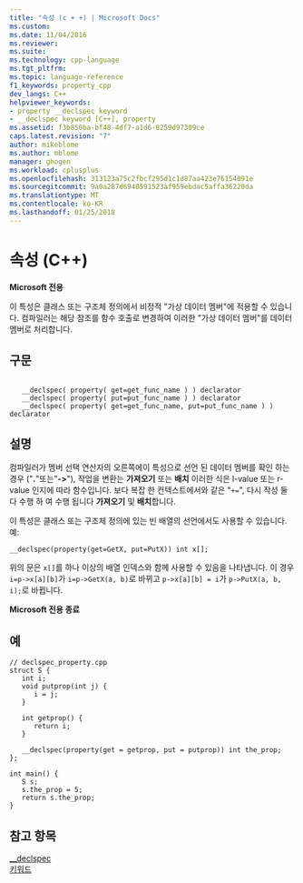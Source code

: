 ```yaml
---
title: "속성 (c + +) | Microsoft Docs"
ms.custom: 
ms.date: 11/04/2016
ms.reviewer: 
ms.suite: 
ms.technology: cpp-language
ms.tgt_pltfrm: 
ms.topic: language-reference
f1_keywords: property_cpp
dev_langs: C++
helpviewer_keywords:
- property __declspec keyword
- __declspec keyword [C++], property
ms.assetid: f3b850ba-bf48-4df7-a1d6-8259d97309ce
caps.latest.revision: "7"
author: mikeblome
ms.author: mblome
manager: ghogen
ms.workload: cplusplus
ms.openlocfilehash: 313123a75c2fbcf295d1c1d87aa423e76154091e
ms.sourcegitcommit: 9a0a287d6940591523af959ebdac5affa36220da
ms.translationtype: MT
ms.contentlocale: ko-KR
ms.lasthandoff: 01/25/2018
---
```

# <a name="property-c"></a>속성 (C++)
**Microsoft 전용**  
  
 이 특성은 클래스 또는 구조체 정의에서 비정적 "가상 데이터 멤버"에 적용할 수 있습니다. 컴파일러는 해당 참조를 함수 호출로 변경하여 이러한 "가상 데이터 멤버"를 데이터 멤버로 처리합니다.  
  
## <a name="syntax"></a>구문  
  
```  
  
   __declspec( property( get=get_func_name ) ) declarator  
   __declspec( property( put=put_func_name ) ) declarator  
   __declspec( property( get=get_func_name, put=put_func_name ) ) declarator  
```  
  
## <a name="remarks"></a>설명  
 컴파일러가 멤버 선택 연산자의 오른쪽에이 특성으로 선언 된 데이터 멤버를 확인 하는 경우 ("**.**"또는"**->**"), 작업을 변환는 **가져오기** 또는 **배치** 이러한 식은 l-value 또는 r-value 인지에 따라 함수입니다. 보다 복잡 한 컨텍스트에서와 같은 "`+=`", 다시 작성 둘 다 수행 하 여 수행 됩니다 **가져오기** 및 **배치**합니다.  
  
 이 특성은 클래스 또는 구조체 정의에 있는 빈 배열의 선언에서도 사용할 수 있습니다. 예:  
  
```  
__declspec(property(get=GetX, put=PutX)) int x[];  
```  
  
 위의 문은 `x[]`를 하나 이상의 배열 인덱스와 함께 사용할 수 있음을 나타냅니다. 이 경우 `i=p->x[a][b]`가 `i=p->GetX(a, b)`로 바뀌고 `p->x[a][b] = i`가 `p->PutX(a, b, i);`로 바뀝니다.  
  
 **Microsoft 전용 종료**  
  
## <a name="example"></a>예  
  
```  
// declspec_property.cpp  
struct S {  
   int i;  
   void putprop(int j) {   
      i = j;  
   }  
  
   int getprop() {  
      return i;  
   }  
  
   __declspec(property(get = getprop, put = putprop)) int the_prop;  
};  
  
int main() {  
   S s;  
   s.the_prop = 5;  
   return s.the_prop;  
}  
```  
  
## <a name="see-also"></a>참고 항목  
 [__declspec](../cpp/declspec.md)   
 [키워드](../cpp/keywords-cpp.md)